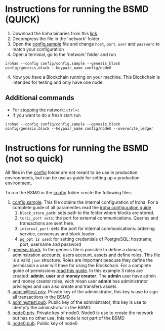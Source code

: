 # Instructions for running the BSMD (QUICK)

1. Download the Iroha binaries from this [link](https://www.dropbox.com/s/a886c3bl38qg5le/iroha.tar.xz?dl=0)
2. Decompress the file in the 'network' folder
3. Open the [config.sample](config/config.sample) file and change `host`, `port`, `user` and `password` to match your configuration
3. Open a terminal, go to the 'network' folder and run
```shell
irohad --config config/config.sample --genesis_block config/genesis.block --keypair_name config/node0
```
4. Now you have a Blockchain running on your machine. This Blockchain is intended for testing and only have one node.

## Additional commands
- For stopping the network: `ctrl+c`
- If you want to do a fresh start run
```shell
irohad --config config/config.sample --genesis_block config/genesis.block --keypair_name config/node0 --overwrite_ledger
```
# Instructions for running the BSMD (not so quick)
All files in the [config](/config) folder are not meant to be use in production environments, but can be use as guide for setting up a production environment. 

To run the BSMD in the [config](config/) folder create the following files:
1. [config.sample](config/config.sample). This file cotains the internal configuration of Iroha. For a complete guide of all paramentes read the [iroha configuration guide](https://iroha.readthedocs.io/en/master/guides/configuration.html)  
    1. `block_store_path`: sets path to the folder where blocks are stored.
    2. `torii_port sets`: the port for external communications. Queries and transactions are sent here.
    3. `internal_port`: sets the port for internal communications: ordering service, consensus and block loader.
    4. `pg_opt is used`: for setting credentials of PostgreSQL: hostname, port, username and password
2. [genesis.block](config/genesis.block). In the genesis file is possible to define a domain, adminstration accounts, users account, assets and define roles. This file is a valid `json` structure. Roles are important beacuse they define the permission a user will have for using the Blockchain. For a complete guide of permissions [read this guide](https://iroha.readthedocs.io/en/master/maintenance/permissions.html). In this example 3 roles are created: **admin**, **user** and **money creator**. The **admin** user have admin and money creator  roles, wich mean user **admin** has administrator privileges and can also create and transfers assets.  
1. [admin@test.priv](config/admin@test.priv). Private key of the administrator, this key is use to sign all transactions in the BSMD 
2. [admin@test.pub](config/admin@test.pub). Public key of the administrator, this key is use to identyfy the adminstrator in the BSMD
1. [node0.priv](config/node0.priv). Private key of node0. Node0 is use to create the network but has no other use, this node is not part of the BSMD 
2. [node0.pub](config/node0.pub). Public key of node0

